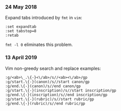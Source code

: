 ### 24 May 2018
Expand tabs introduced by `fmt` in `vim`:
```
:set expandtab
:set tabstop=8
:retab
```
`fmt -l 0` eliminates this problem.

### 13 April 2019
Vim non-greedy search and replace examples:
```
:g/<ab>\_.\{-}<\/ab>/s//<ab><\/ab>/gp
:g/start.\{-}(canon)/s//start canon/gp
:g/end.\{-}(canon)/s//end canon/gp
:g/start.\{-}(inscription)/s//start inscription/gp
:g/end.\{-}(inscription)/s//end inscription/gp
:g/start.\{-}(rubric)/s//start rubric/gp
:g/end.\{-}(rubric)/s//end rubric/gp
```
